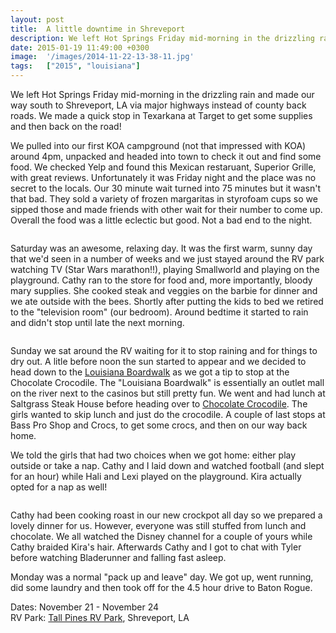 ```yaml
---
layout: post
title:  A little downtime in Shreveport
description: We left Hot Springs Friday mid-morning in the drizzling rain and made our w...
date: 2015-01-19 11:49:00 +0300
image:  '/images/2014-11-22-13-38-11.jpg'
tags:   ["2015", "louisiana"]
---
```

<p>We left Hot Springs Friday mid-morning in the drizzling rain and made our way south to Shreveport, LA via major highways instead of county back roads. We made a quick stop in Texarkana at Target to get some supplies and then back on the road!</p>
<p>We pulled into our first KOA campground (not that impressed with KOA) around 4pm, unpacked and headed into town to check it out and find some food. We checked Yelp and found this Mexican restaruant, Superior Grille, with great reviews. Unfortunately it was Friday night and the place was no secret to the locals. Our 30 minute wait turned into 75 minutes but it wasn't that bad. They sold a variety of frozen margaritas in styrofoam cups so we sipped those and made friends with other wait for their number to come up. Overall the food was a little eclectic but good. Not a bad end to the night.</p>
<p><img src="__GHOST_URL__/content/images/2015/01/2014-11-22-13-00-59.jpg" alt="" ></p>
<p>Saturday was an awesome, relaxing day. It was the first warm, sunny day that we'd seen in a number of weeks and we just stayed around the RV park watching TV (Star Wars marathon!!), playing Smallworld and playing on the playground. Cathy ran to the store for food and, more importantly, bloody mary supplies. She cooked steak and veggies on the barbie for dinner and we ate outside with the bees. Shortly after putting the kids to bed we retired to the &quot;television room&quot; (our bedroom). Around bedtime it started to rain and didn't stop until late the next morning.</p>
<p><img src="__GHOST_URL__/content/images/2015/01/2014-11-23-14-35-24.jpg" alt="" ></p>
<p>Sunday we sat around the RV waiting for it to stop raining and for things to dry out. A litle before noon the sun started to appear and we decided to head down to the <a href="http://www.louisianaboardwalk.com/">Louisiana Boardwalk</a> as we got a tip to stop at the Chocolate Crocodile. The &quot;Louisiana Boardwalk&quot; is essentially an outlet mall on the river next to the casinos but still pretty fun. We went and had lunch at Saltgrass Steak House before heading over to <a href="http://thechocolatecrocodile.com/">Chocolate Crocodile</a>. The girls wanted to skip lunch and just do the crocodile. A couple of last stops at Bass Pro Shop and Crocs, to get some crocs, and then on our way back home.</p>
<p>We told the girls that had two choices when we got home: either play outside or take a nap. Cathy and I laid down and watched football (and slept for an hour) while Hali and Lexi played on the playground. Kira actually opted for a nap as well!</p>
<p><img src="__GHOST_URL__/content/images/2015/01/2014-11-23-21-46-15.jpg" alt="" ></p>
<p>Cathy had been cooking roast in our new crockpot all day so we prepared a lovely dinner for us. However, everyone was still stuffed from lunch and chocolate. We all watched the Disney channel for a couple of yours while Cathy braided Kira's hair. Afterwards Cathy and I got to chat with Tyler before watching Bladerunner and falling fast asleep.</p>
<p>Monday was a normal &quot;pack up and leave&quot; day. We got up, went running, did some laundry and then took off for the 4.5 hour drive to Baton Rogue.</p>
<p>Dates: November 21 - November 24<br>
RV Park: <a href="http://www.tallpinesrvlouisiana.com/">Tall Pines RV Park</a>, Shreveport, LA</p>


